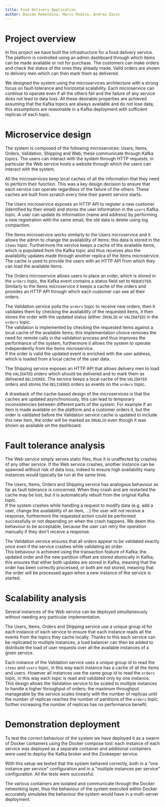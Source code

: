 ```yaml
---
title: Food Delivery Application
author: Davide Remondina, Marco Rodino, Andrea Zanin
---
```


# Project overview

In this project we have built the infrastructure for a food delivery
service. The platform is controlled using an admin dashboard through
which items can be made available or not for purchase. The customers can
make orders and check the status of the ones they already made. Valid
orders are shown to delivery men which can then mark them as delivered.

We designed the system using the microservices architecture with a
strong focus on fault-tolerance and horizontal scalability. Each
microservice can continue to operate even if all the others fail and the
failure of any service does not lead to data loss. All these desirable
properties are achieved assuming that the Kafka topics are always
available and do not lose data; this assumptions are reasonable in a
Kafka deployment with sufficient replicas of each topic.

# Microservice design

The system is composed of the following microservices: Users, Items,
Orders, Validation, Shipping and Web; these communicate through Kafka
topics. The users can interact with the system through HTTP requests, in
particular the Web service hosts a website through which the users can
interact with the system.

All the microservices keep local caches of all the information that they
need to perform their function. This was a key design decision to ensure
that each service can operate regardless of the failure of the others.
These caches are built from scratch every time their parent service
starts.

The Users microservice exposes an HTTP API to register a new customer
(identified by their email) and stores the user information in the
`users` Kafka topic. A user can update its information (name and
address) by performing a new registration with the same email; the old
data is delete using log compaction.

The Items microservice works similarly to the Users microservice and it
allows the admin to change the availability of items; this data is
stored in the `items` topic. Furthermore the service keeps a cache of
the available items, which is populated from the Kafka topic and thus
receives also the availability updates made through another replica of
the Items microservice. The cache is used to provide the users with an
HTTP API from which they can load the available items.

The Orders microservice allows users to place an order, which is stored
in the `orders` topic, the Kafka event contains a status field set to
`REQUESTED`. Similarly to the Items microservice it keeps a cache of the
orders and provides an HTTP API through which each customer can see all
their orders.

The Validation service polls the `orders` topic to receive new orders,
then it validates them by checking the availability of the requested
items, it then stores the order with the updated status (either
`INVALID` or `VALIDATED`) in the `orders` topic.\
The validation is implemented by checking the requested items against a
local cache of the available items; this implementation choice removes
the need for remote calls in the validation process and thus improves
the performance of the system, furthermore it allows the system to
operate independently from the Items microservice.\
If the order is valid the updated event is enriched with the user
address, which is loaded from a local cache of the user data.

The Shipping service exposes an HTTP API that allows delivery men to
load the `VALIDATED` orders which should be delivered and to mark them
as delivered `DELIVERED`. The service keeps a local cache of the
`VALIDATED` orders and stores the `DELIVERED` orders as events on the
`orders` topic.

A drawback of the cache-based design of the microservices is that the
caches are updated asynchronously, this can lead to temporary
inconsistencies between different parts of the system. For example if an
item is made available on the platform and a customer orders it, but the
order is validated before the Validation service cache is updated to
include this new item, the order will be marked as `INVALID` even though
it was shown as available on the dashboard.

# Fault tolerance analysis

The Web service simply serves static files, thus it is unaffected by
crashes of any other service. If the Web service crashes, another
instance can be spawned without risk of data loss; indeed to ensure high
availability many instances would typically be run at the same time.

The Users, Items, Orders and Shipping service has analogous behaviour as
far as fault tolerance is concerned. When they crash and are restarted
the cache may be lost, but it is automatically rebuilt from the original
Kafka topic.\
If the system crashes while handling a request to modify data (e.g. add
a user, change the availability of an item, \...) the user will not
receive a response, furthermore the requested action could be performed
successfully or not depending on when the crash happens. We deem this
behaviour to be acceptable, because the user can retry the operation
manually if they don't receive a response.

The Validation service ensures that all orders appear to be validated
exactly once even if the service crashes while validating an order.\
This behaviour is achieved using the transaction feature of Kafka: the
updated order and the new partition offset are stored atomically in
Kafka; this ensures that either both updates are stored in Kafka,
meaning that the order has been correctly processed, or both are not
stored, meaning that the order will be processed again when a new
instance of the service is started.

# Scalability analysis

Several instances of the Web service can be deployed simultaneously
without needing any particular implementation.

The Users, Items, Orders and Shipping service use a unique group id for
each instance of each service to ensure that each instance reads all the
events from the topics they cache locally. Thanks to this each service
can be replicated to multiple instances, a load balancer can then be
added to distribute the load of user requests over all the available
instances of a given service.

Each instance of the Validation service uses a unique group id to read
the `items` and `users` topic, in this way each instance has a cache of
all the items and users. However all instances use the same goup id to
read the `orders` topic, in this way each topic is read and validated
only by one instance.\
This design allows the Validation service to be scaled to multiple
instances to handle a higher throughput of orders; the maximum
throughput manageable by the service scales linearly with the number of
replicas until the number of replicas reaches the number of partitions
of the `orders` topic, further increasing the number of replicas has no
performance benefit.

# Demonstration deployment

To test the correct behaviour of the system we have deployed it as a
swarm of Docker containers using the Docker compose tool: each instance
of each service was deployed as a separate container and additional
containers were used to deploy the Kafka broker and the Zookeeper
service.

With this setup we tested that the system behaved correctly, both in a
\"one instance per service\" configuration and in a \"multiple instances
per service\" configuration. All the tests were successful.

The various containers are isolated and communicate through the Docker
networking layer, thus the behaviour of the system executed within
Docker accurately simulates the behaviour the system would have in a
multi-server deployment.
